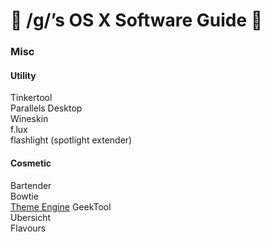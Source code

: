 #  /g/’s OS X Software Guide  

### Misc

#### Utility
Tinkertool  
Parallels Desktop  
Wineskin  
f.lux  
flashlight (spotlight extender)  

#### Cosmetic
Bartender  
Bowtie  
[Theme Engine](https://github.com/alexzielenski/ThemeEngine)
GeekTool  
Ubersicht  
Flavours  
